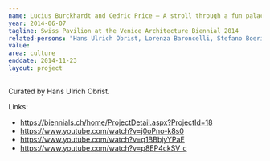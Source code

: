 ```yaml
---
name: Lucius Burckhardt and Cedric Price – A stroll through a fun palace
year: 2014-06-07
tagline: Swiss Pavilion at the Venice Architecture Biennial 2014
related-persons: "Hans Ulrich Obrist, Lorenza Baroncelli, Stefano Boeri, Liam Gillick, Carsten Höller, Philippe Parreno, Rirkrit Tiravanija, Maja Hoffman, Anri Sala, Edi Rama, Freek Persyn, Joseph Grima, Olafur Eliasson, Dominique Gonzalez Foerster"
value:
area: culture
enddate: 2014-11-23
layout: project
---
```


Curated by Hans Ulrich Obrist.

Links:
* <https://biennials.ch/home/ProjectDetail.aspx?ProjectId=18>
* <https://www.youtube.com/watch?v=j0oPno-k8s0>
* <https://www.youtube.com/watch?v=q1BBbjyYPaE>
* <https://www.youtube.com/watch?v=p8EP4ckSV_c>
